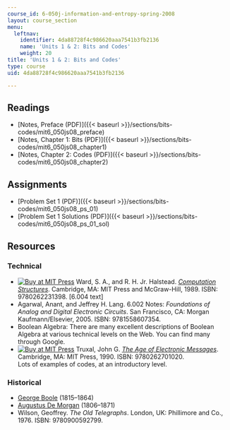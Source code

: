 ```yaml
---
course_id: 6-050j-information-and-entropy-spring-2008
layout: course_section
menu:
  leftnav:
    identifier: 4da88728f4c986620aaa7541b3fb2136
    name: 'Units 1 & 2: Bits and Codes'
    weight: 20
title: 'Units 1 & 2: Bits and Codes'
type: course
uid: 4da88728f4c986620aaa7541b3fb2136

---
```


Readings
--------

*   [Notes, Preface (PDF)]({{< baseurl >}}/sections/bits-codes/mit6_050js08_preface)
*   [Notes, Chapter 1: Bits (PDF)]({{< baseurl >}}/sections/bits-codes/mit6_050js08_chapter1)
*   [Notes, Chapter 2: Codes (PDF)]({{< baseurl >}}/sections/bits-codes/mit6_050js08_chapter2)

Assignments
-----------

*   [Problem Set 1 (PDF)]({{< baseurl >}}/sections/bits-codes/mit6_050js08_ps_01)
*   [Problem Set 1 Solutions (PDF)]({{< baseurl >}}/sections/bits-codes/mit6_050js08_ps_01_sol)

Resources
---------

### Technical

*   [![Buy at MIT Press](/images/mp_logo.gif)](https://mitpress.mit.edu/9780262231398) Ward, S. A., and R. H. Jr. Halstead. [_Computation Structures_](https://mitpress.mit.edu/9780262231398). Cambridge, MA: MIT Press and McGraw-Hill, 1989. ISBN: 9780262231398. \[6.004 text\]
*   Agarwal, Anant, and Jeffrey H. Lang. 6.002 Notes: _Foundations of Analog and Digital Electronic Circuits_. San Francisco, CA: Morgan Kaufmann/Elsevier, 2005. ISBN: 9781558607354.
*   Boolean Algebra: There are many excellent descriptions of Boolean Algebra at various technical levels on the Web. You can find many through Google.
*   [![Buy at MIT Press](/images/mp_logo.gif)](https://mitpress.mit.edu/9780262701020) Truxal, John G. [_The Age of Electronic Messages_](https://mitpress.mit.edu/9780262701020). Cambridge, MA: MIT Press, 1990. ISBN: 9780262701020.  
    Lots of examples of codes, at an introductory level.

### Historical

*   [George Boole](http://www-groups.dcs.st-andrews.ac.uk/~history/Biographies/Boole.html) (1815–1864)
*   [Augustus De Morgan](http://www-groups.dcs.st-andrews.ac.uk/~history/Biographies/De_Morgan.html) (1806–1871)
*   Wilson, Geoffrey. _The Old Telegraphs_. London, UK: Phillimore and Co., 1976. ISBN: 9780900592799.